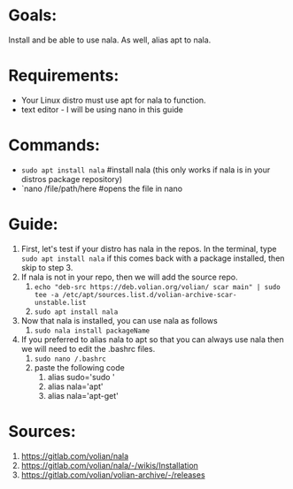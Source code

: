 # Goals:
Install and be able to use nala.  As well, alias apt to nala.


# Requirements:
* Your Linux distro must use apt for nala to function.
* text editor - I will be using nano in this guide


# Commands:
* `sudo apt install nala` #install nala (this only works if nala is in your distros package repository)
* `nano /file/path/here #opens the file in nano

# Guide:
1. First, let's test if your distro has nala in the repos.  In the terminal, type `sudo apt install nala` if this comes back with a package installed, then skip to step 3.
2. If nala is not in your repo, then we will add the source repo.
    1. `echo "deb-src https://deb.volian.org/volian/ scar main" | sudo tee -a /etc/apt/sources.list.d/volian-archive-scar-unstable.list`
    2. `sudo apt install nala`
3. Now that nala is installed, you can use nala as follows
    1. `sudo nala install packageName`
4. If you preferred to alias nala to apt so that you can always use nala then we will need to edit the .bashrc files.
    1. `sudo nano /.bashrc`
    2. paste the following code
        1. alias sudo='sudo '
        2. alias nala='apt'
        3. alias nala='apt-get'

# Sources:
1. https://gitlab.com/volian/nala
2. https://gitlab.com/volian/nala/-/wikis/Installation
3. https://gitlab.com/volian/volian-archive/-/releases
